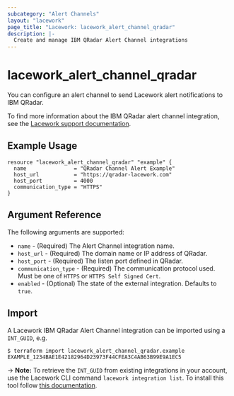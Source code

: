 ```yaml
---
subcategory: "Alert Channels"
layout: "lacework"
page_title: "Lacework: lacework_alert_channel_qradar"
description: |-
  Create and manage IBM QRadar Alert Channel integrations
---
```


# lacework\_alert\_channel\_qradar

You can configure an alert channel to send Lacework alert notifications to IBM QRadar.

To find more information about the IBM QRadar alert channel integration, see the [Lacework support documentation](https://support.lacework.com/hc/en-us/articles/360056898693-IBM-QRadar).

## Example Usage

```hcl
resource "lacework_alert_channel_qradar" "example" {
  name               = "QRadar Channel Alert Example"
  host_url           = "https://qradar-lacework.com"
  host_port          = 4000
  communication_type = "HTTPS"
}
```

## Argument Reference

The following arguments are supported:

* `name` - (Required) The Alert Channel integration name.
* `host_url` - (Required) The domain name or IP address of QRadar.
* `host_port` - (Required) The listen port defined in QRadar.
* `communication_type` - (Required) The communication protocol used. Must be one of `HTTPS` or `HTTPS Self Signed Cert`. 
* `enabled` - (Optional) The state of the external integration. Defaults to `true`.

## Import

A Lacework IBM QRadar Alert Channel integration can be imported using a `INT_GUID`, e.g.

```
$ terraform import lacework_alert_channel_qradar.example EXAMPLE_1234BAE1E42182964D23973F44CFEA3C4AB63B99E9A1EC5
```
-> **Note:** To retrieve the `INT_GUID` from existing integrations in your account, use the
	Lacework CLI command `lacework integration list`. To install this tool follow
	[this documentation](https://docs.lacework.com/cli/).
